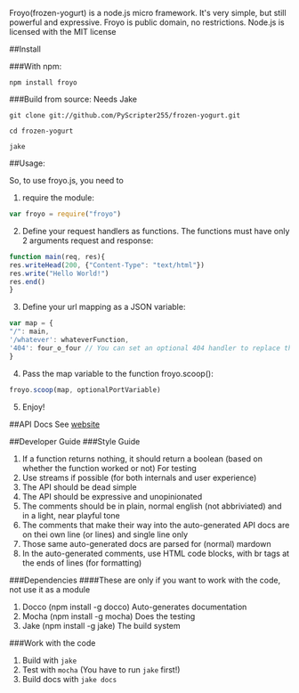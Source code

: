 Froyo(frozen-yogurt) is a node.js micro framework. It's very simple, but still powerful and expressive. Froyo is public domain, no restrictions. Node.js is licensed with the MIT license

##Install

###With npm:
```
npm install froyo
```

###Build from source:
Needs Jake

```
git clone git://github.com/PyScripter255/frozen-yogurt.git

cd frozen-yogurt

jake
```

##Usage:

So, to use froyo.js, you need to

1. require the module: 

```javascript
var froyo = require("froyo")
```
2. Define your request handlers as functions. The functions must have only 2 arguments request and response:

```javascript
function main(req, res){
res.writeHead(200, {"Content-Type": "text/html"})
res.write("Hello World!")
res.end()
}
```
3. Define your url mapping as a JSON variable:

```javascript
var map = {
"/": main,
'/whatever': whateverFunction,
'404': four_o_four // You can set an optional 404 handler to replace the built-in one
}
```
4. Pass the map variable to the function froyo.scoop():

```javascript
froyo.scoop(map, optionalPortVariable)
```
5. Enjoy!

##API Docs
See [website](http://pyscripter255.github.com/frozen-yogurt/)

##Developer Guide
###Style Guide
1. If a function returns nothing, it should return a boolean (based on whether the function worked or not) For testing
2. Use streams if possible (for both internals and user experience)
3. The API should be dead simple
4. The API should be expressive and unopinionated
5. The comments should be in plain, normal english (not abbriviated) and in a light, near playful tone
6. The comments that make their way into the auto-generated API docs are on thei own line (or lines) and single line only
7. Those same auto-generated docs are parsed for (normal) mardown
8. In the auto-generated comments, use HTML code blocks, with br tags at the ends of lines (for formatting)

###Dependencies
####These are only if you want to work with the code, not use it as a module
1. Docco (npm install -g docco) Auto-generates documentation
2. Mocha (npm install -g mocha) Does the testing
3. Jake (npm install -g jake) The build system

###Work with the code
1. Build with ```jake```
2. Test with ```mocha``` (You have to run ```jake``` first!)
3. Build docs with ```jake docs```

